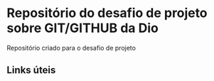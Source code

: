 # Repositório do desafio de projeto sobre GIT/GITHUB da Dio
Repositório criado para o desafio de projeto

## Links úteis
